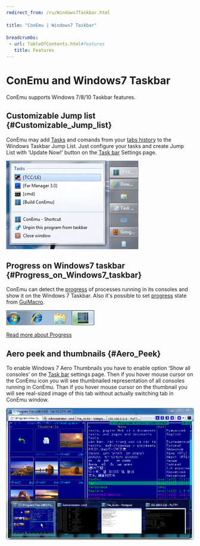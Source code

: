 ```yaml
---
redirect_from: /ru/Windows7Taskbar.html

title: "ConEmu | Windows7 Taskbar"

breadcrumbs:
 - url: TableOfContents.html#features
   title: Features
---
```


# ConEmu and Windows7 Taskbar

ConEmu supports Windows 7/8/10 Taskbar features.


## Customizable Jump list  {#Customizable_Jump_list}

ConEmu may add [Tasks](Tasks.html) and comands from your [tabs history](LaunchNewTab.html)
to the Windows Taskbar Jump List. Just configure your tasks and create Jump List
with ‘Update Now!’ button on the [Task bar](SettingsTaskBar.html) Settings page.

![ConEmu Jump list in Windows7](/img/ConEmuJumpList.png "ConEmu Jump list in Windows7")


## Progress on Windows7 taskbar  {#Progress_on_Windows7_taskbar}

ConEmu can detect the [progress](Progress.html) of processes running in its consoles
and show it on the Windows 7 Taskbar.
Also it's possible to set [progress](Progress.html) state from [GuiMacro](GuiMacro.html).

![ConEmu progress in Windows7](/img/ConEmuProgress.png "ConEmu progress in Windows7")

[Read more about Progress](Progress.html)


## Aero peek and thumbnails  {#Aero_Peek}

To enable Windows 7 Aero Thumbnails you have to enable
option ‘Show all consoles’ on the [Task bar](SettingsTaskBar.html)
settings page. Then if you hover mouse cursor on the ConEmu icon
you will see thumbnailed representation of all consoles running
in ConEmu. Than if you hover mouse cursor on the thumbnail you
will see real-sized image of this tab without actually switching
tab in ConEmu window.

![ConEmu Aero Peek and Thumnails](/img/ConEmuAero.png "ConEmu Aero Peek and Thumnails")
